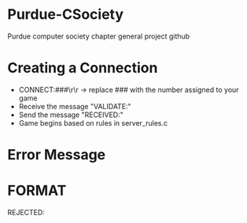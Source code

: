 # Purdue-CSociety
Purdue computer society chapter general project github

# Creating a Connection

* CONNECT:###\r\r -> replace ### with the number assigned to your game
* Receive the message "VALIDATE:"
* Send the message "RECEIVED:"
* Game begins based on rules in server_rules.c

# Error Message

<h1>FORMAT</h1>
REJECTED: <message>

